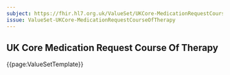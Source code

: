 ```yaml
---
subject: https://fhir.hl7.org.uk/ValueSet/UKCore-MedicationRequestCourseOfTherapy
issue: ValueSet-UKCore-MedicationRequestCourseOfTherapy
---
```

## UK Core Medication Request Course Of Therapy

{{page:ValueSetTemplate}}